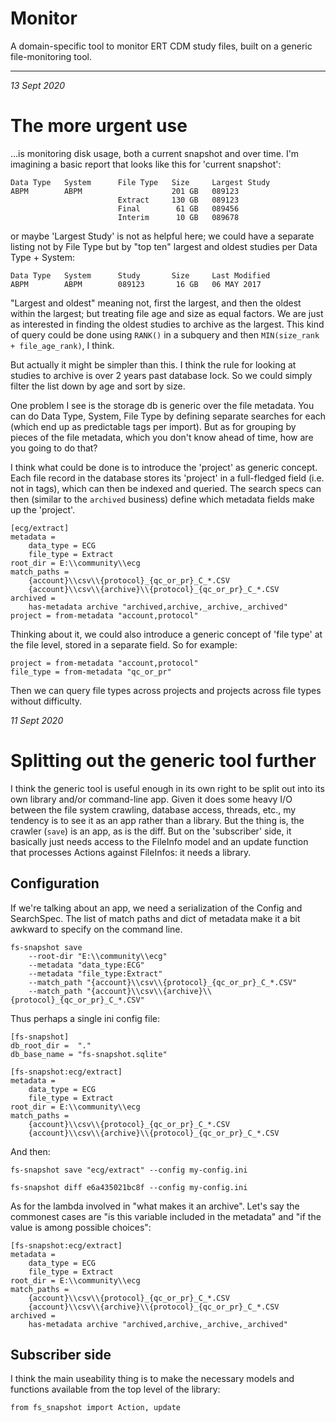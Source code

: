 # Monitor

A domain-specific tool to monitor ERT CDM study files, built on a generic 
file-monitoring tool.

--------------------------------------------------------------------------------

_13 Sept 2020_

# The more urgent use

...is monitoring disk usage, both a current snapshot and over time. I'm 
imagining a basic report that looks like this for 'current snapshot':

    Data Type   System      File Type   Size     Largest Study
    ABPM        ABPM                    201 GB   089123
                            Extract     130 GB   089123
                            Final        61 GB   089456
                            Interim      10 GB   089678

or maybe 'Largest Study' is not as helpful here; we could have a separate 
listing not by File Type but by "top ten" largest and oldest studies per
Data Type + System:

    Data Type   System      Study       Size     Last Modified
    ABPM        ABPM        089123       16 GB   06 MAY 2017

"Largest and oldest" meaning not, first the largest, and then the oldest within
the largest; but treating file age and size as equal factors. We are just as
interested in finding the oldest studies to archive as the largest. This kind
of query could be done using `RANK()` in a subquery and then `MIN(size_rank +
file_age_rank)`, I think.

But actually it might be simpler than this. I think the rule for looking at
studies to archive is over 2 years past database lock. So we could simply
filter the list down by age and sort by size.

One problem I see is the storage db is generic over the file metadata. 
You can do Data Type, System, File Type by defining separate searches for
each (which end up as predictable tags per import). But as for grouping by
pieces of the file metadata, which you don't know ahead of time, how are you 
going to do that?

I think what could be done is to introduce the 'project' as generic concept.
Each file record in the database stores its 'project' in a full-fledged field
(i.e. not in tags), which can then be indexed and queried. The search specs
can then (similar to the `archived` business) define which metadata fields
make up the 'project'.

    [ecg/extract]
    metadata = 
        data_type = ECG
        file_type = Extract
    root_dir = E:\\community\\ecg
    match_paths =
        {account}\\csv\\{protocol}_{qc_or_pr}_C_*.CSV
        {account}\\csv\\{archive}\\{protocol}_{qc_or_pr}_C_*.CSV
    archived =
        has-metadata archive "archived,archive,_archive,_archived"
    project = from-metadata "account,protocol"

Thinking about it, we could also introduce a generic concept of 'file type'
at the file level, stored in a separate field. So for example:

    project = from-metadata "account,protocol"
    file_type = from-metadata "qc_or_pr"

Then we can query file types across projects and projects across file types
without difficulty.



_11 Sept 2020_

# Splitting out the generic tool further

I think the generic tool is useful enough in its own right to be split out
into its own library and/or command-line app. Given it does some heavy I/O
between the file system crawling, database access, threads, etc., my tendency
is to see it as an app rather than a library. But the thing is, the crawler
(`save`) is an app, as is the diff. But on the 'subscriber' side, it basically
just needs access to the FileInfo model and an update function that processes
Actions against FileInfos: it needs a library.

## Configuration

If we're talking about an app, we need a serialization of the Config and
SearchSpec. The list of match paths and dict of metadata make it a bit 
awkward to specify on the command line.

    fs-snapshot save
        --root-dir "E:\\community\\ecg"
        --metadata "data_type:ECG"
        --metadata "file_type:Extract"
        --match_path "{account}\\csv\\{protocol}_{qc_or_pr}_C_*.CSV"
        --match_path "{account}\\csv\\{archive}\\{protocol}_{qc_or_pr}_C_*.CSV"

Thus perhaps a single ini config file:

    [fs-snapshot]
    db_root_dir =  "." 
    db_base_name = "fs-snapshot.sqlite"

    [fs-snapshot:ecg/extract]
    metadata = 
        data_type = ECG
        file_type = Extract
    root_dir = E:\\community\\ecg
    match_paths =
        {account}\\csv\\{protocol}_{qc_or_pr}_C_*.CSV
        {account}\\csv\\{archive}\\{protocol}_{qc_or_pr}_C_*.CSV


And then:

    fs-snapshot save "ecg/extract" --config my-config.ini

    fs-snapshot diff e6a435021bc8f --config my-config.ini


As for the lambda involved in "what makes it an archive". Let's say the
commonest cases are "is this variable included in the metadata" and "if the
value is among possible choices":

    [fs-snapshot:ecg/extract]
    metadata = 
        data_type = ECG
        file_type = Extract
    root_dir = E:\\community\\ecg
    match_paths =
        {account}\\csv\\{protocol}_{qc_or_pr}_C_*.CSV
        {account}\\csv\\{archive}\\{protocol}_{qc_or_pr}_C_*.CSV
    archived =
        has-metadata archive "archived,archive,_archive,_archived"


## Subscriber side

I think the main useability thing is to make the necessary models and functions
available from the top level of the library:

    from fs_snapshot import Action, update


